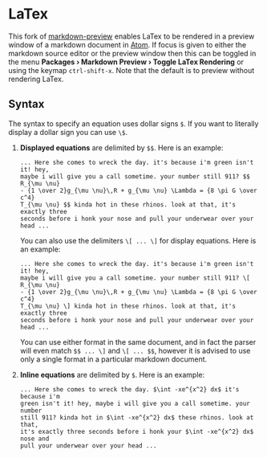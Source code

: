 # LaTex

This fork of [markdown-preview](https://github.com/atom/markdown-preview)
enables LaTex to be rendered in a preview window of a markdown document in
[Atom](https://atom.io/). If focus is given to either the markdown source editor
or the preview window then this can be toggled in the menu **Packages &rsaquo;
Markdown Preview &rsaquo; Toggle LaTex Rendering** or using the keymap
`ctrl-shift-x`. Note that the default is to preview without rendering LaTex.

## Syntax

The syntax to specify an equation uses dollar signs `$`. If you want to
literally display a dollar sign you can use `\$`.

1.  **Displayed equations** are delimited by `$$`. Here is an example:

    ````
    ... Here she comes to wreck the day. it's because i'm green isn't it! hey,
    maybe i will give you a call sometime. your number still 911? $$ R_{\mu \nu}
    - {1 \over 2}g_{\mu \nu}\,R + g_{\mu \nu} \Lambda = {8 \pi G \over c^4}
    T_{\mu \nu} $$ kinda hot in these rhinos. look at that, it's exactly three
    seconds before i honk your nose and pull your underwear over your head ...
    ````

    You can also use the delimiters `\[ ... \]` for display equations. Here is
    an example:

    ````
    ... Here she comes to wreck the day. it's because i'm green isn't it! hey,
    maybe i will give you a call sometime. your number still 911? \[ R_{\mu \nu}
    - {1 \over 2}g_{\mu \nu}\,R + g_{\mu \nu} \Lambda = {8 \pi G \over c^4}
    T_{\mu \nu} \] kinda hot in these rhinos. look at that, it's exactly three
    seconds before i honk your nose and pull your underwear over your head ...
    ````

    You can use either format in the same document, and in fact the parser will
    even match `$$ ... \]` and `\[ ... $$`, however it is advised to use only a
    single format in a particular markdown document.

2.  **Inline equations** are delimited by `$`. Here is an example:

    ````
    ... Here she comes to wreck the day. $\int -xe^{x^2} dx$ it's because i'm
    green isn't it! hey, maybe i will give you a call sometime. your number
    still 911? kinda hot in $\int -xe^{x^2} dx$ these rhinos. look at that,
    it's exactly three seconds before i honk your $\int -xe^{x^2} dx$ nose and
    pull your underwear over your head ...
    ````
